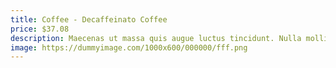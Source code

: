 ```yaml
---
title: Coffee - Decaffeinato Coffee
price: $37.08
description: Maecenas ut massa quis augue luctus tincidunt. Nulla mollis molestie lorem. Quisque ut erat.
image: https://dummyimage.com/1000x600/000000/fff.png
---
```

